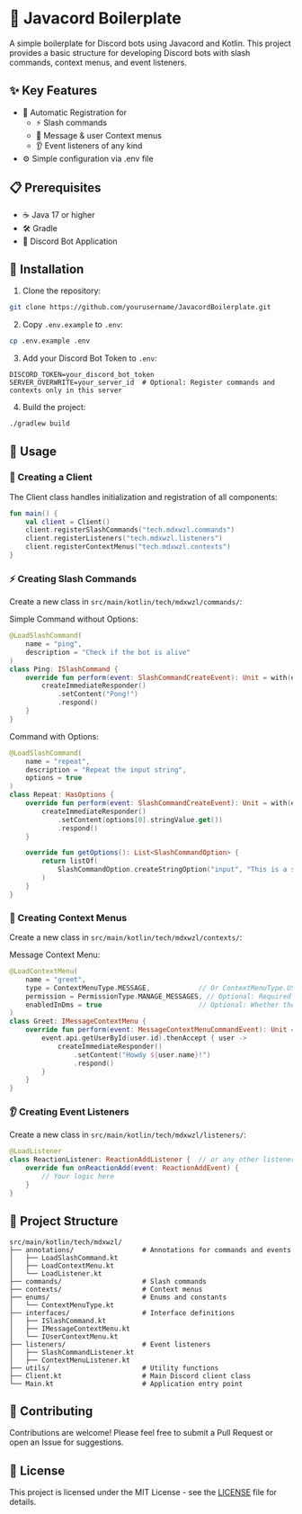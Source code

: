 # 🚀 Javacord Boilerplate

A simple boilerplate for Discord bots using Javacord and Kotlin. This project provides a basic structure for developing Discord bots with slash commands, context menus, and event listeners.

## ✨ Key Features

- 🔄 Automatic Registration for
  - ⚡ Slash commands
  - 🎯 Message & user Context menus
  - 👂 Event listeners of any kind
- ⚙️ Simple configuration via .env file

## 📋 Prerequisites

- ☕ Java 17 or higher
- 🛠️ Gradle
- 🤖 Discord Bot Application

## 🔧 Installation

1. Clone the repository:
```bash
git clone https://github.com/yourusername/JavacordBoilerplate.git
```

2. Copy `.env.example` to `.env`:
```bash
cp .env.example .env
```

3. Add your Discord Bot Token to `.env`:
```
DISCORD_TOKEN=your_discord_bot_token
SERVER_OVERWRITE=your_server_id  # Optional: Register commands and contexts only in this server
```

4. Build the project:
```bash
./gradlew build
```

## 📝 Usage

### 🤖 Creating a Client

The Client class handles initialization and registration of all components:

```kotlin
fun main() {
    val client = Client()
    client.registerSlashCommands("tech.mdxwzl.commands")
    client.registerListeners("tech.mdxwzl.listeners")
    client.registerContextMenus("tech.mdxwzl.contexts")
}
```

### ⚡ Creating Slash Commands

Create a new class in `src/main/kotlin/tech/mdxwzl/commands/`:

Simple Command without Options:
```kotlin
@LoadSlashCommand(
    name = "ping",
    description = "Check if the bot is alive"
)
class Ping: ISlashCommand {
    override fun perform(event: SlashCommandCreateEvent): Unit = with(event.slashCommandInteraction) {
        createImmediateResponder()
            .setContent("Pong!")
            .respond()
    }
}
```

Command with Options:
```kotlin
@LoadSlashCommand(
    name = "repeat",
    description = "Repeat the input string",
    options = true
)
class Repeat: HasOptions {
    override fun perform(event: SlashCommandCreateEvent): Unit = with(event.slashCommandInteraction) {
        createImmediateResponder()
            .setContent(options[0].stringValue.get())
            .respond()
    }

    override fun getOptions(): List<SlashCommandOption> {
        return listOf(
            SlashCommandOption.createStringOption("input", "This is a string option", true)
        )
    }
}
```

### 🎯 Creating Context Menus

Create a new class in `src/main/kotlin/tech/mdxwzl/contexts/`:

Message Context Menu:
```kotlin
@LoadContextMenu(
    name = "greet",
    type = ContextMenuType.MESSAGE,            // Or ContextMenuType.USER
    permission = PermissionType.MANAGE_MESSAGES, // Optional: Required permission
    enabledInDms = true                        // Optional: Whether the menu is available in DMs
)
class Greet: IMessageContextMenu {
    override fun perform(event: MessageContextMenuCommandEvent): Unit = with(event.messageContextMenuInteraction) {
        event.api.getUserById(user.id).thenAccept { user ->
            createImmediateResponder()
                .setContent("Howdy ${user.name}!")
                .respond()
        }
    }
}
```

### 👂 Creating Event Listeners

Create a new class in `src/main/kotlin/tech/mdxwzl/listeners/`:

```kotlin
@LoadListener
class ReactionListener: ReactionAddListener {  // or any other listener type
    override fun onReactionAdd(event: ReactionAddEvent) {
        // Your logic here
    }
}
```

## 📁 Project Structure

```
src/main/kotlin/tech/mdxwzl/
├── annotations/                 # Annotations for commands and events
│   ├── LoadSlashCommand.kt
│   ├── LoadContextMenu.kt
│   └── LoadListener.kt
├── commands/                    # Slash commands
├── contexts/                    # Context menus
├── enums/                       # Enums and constants
│   └── ContextMenuType.kt
├── interfaces/                  # Interface definitions
│   ├── ISlashCommand.kt
│   ├── IMessageContextMenu.kt
│   └── IUserContextMenu.kt
├── listeners/                   # Event listeners
│   ├── SlashCommandListener.kt  
│   ├── ContextMenuListener.kt   
├── utils/                       # Utility functions
├── Client.kt                    # Main Discord client class
└── Main.kt                      # Application entry point
```

## 🤝 Contributing

Contributions are welcome! Please feel free to submit a Pull Request or open an Issue for suggestions.

## 📄 License

This project is licensed under the MIT License - see the [LICENSE](LICENSE) file for details. 